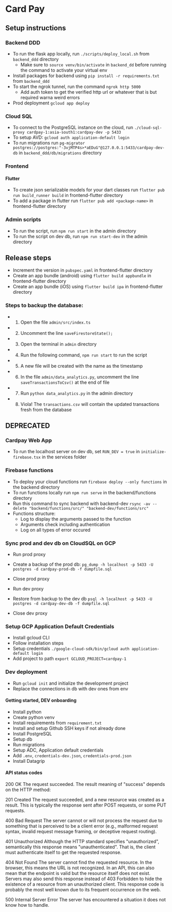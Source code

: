 # Card Pay

## Setup instructions

### Backend DDD

- To run the flask app locally, run `./scripts/deploy_local.sh` from `backend_ddd` directory
    - Make sure to `source venv/bin/activate` in `backend_dd` before running the command to activate your virtual env
- Install packages for backend using `pip install -r requirements.txt` from `backend_ddd`
- To start the ngrok tunnel, run the command `ngrok http 5000`
    - Add auth token to get the verified http url or whatever that is but required warna weird errors
- Prod deployment `gcloud app deploy`

### Cloud SQL
- To connect to the PostgreSQL instance on the cloud, run `./cloud-sql-proxy cardpay-1:asia-south1:cardpay-dev -p 5433`
- To setup AVD: `gcloud auth application-default login`
- To run migrations run `pg-migrator postgres://postgres:"-3vjMTP4s>*aEDuG"@127.0.0.1:5433/cardpay-dev-db` in `backend_ddd/db/migrations` directory

### Frontend

#### Flutter

-   To create json serializable models for your dart classes run `flutter pub run build_runner build` in frontend-flutter directory
-   To add a package in flutter run `flutter pub add <package-name>` in frontend-flutter directory

### Admin scripts

-   To run the script, run `npm run start` in the admin directory
-   To run the script on dev db, run `npm run start-dev` in the admin directory

## Release steps

-   Increment the version in `pubspec.yaml` in frontend-flutter directory
-   Create an app bundle (android) using `flutter build appbundle` in frontend-flutter directory
-   Create an app bundle (iOS) using `flutter build ipa` in frontend-flutter directory





### Steps to backup the database:

-   1. Open the file `admin/src/index.ts`
-   2. Uncomment the line `saveFirestoreState();`
-   3. Open the terminal in `admin` directory
-   4. Run the following command, `npm run start` to run the script
-   5. A new file will be created with the name as the timestamp
-   6. In the file `admin/data_analytics.py`, uncomment the line `saveTransactionsToCsv()` at the end of file
-   7. Run `python data_analytics.py` in the admin directory
-   8. Viola! The `transactions.csv` will contain the updated transactions fresh from the database


## DEPRECATED

### Cardpay Web App

-   To run the localhost server on dev db, set `RUN_DEV = true` in `initialize-firebase.tsx`
    in the services folder

### Firebase functions

-   To deploy your cloud functions run `firebase deploy --only functions` in the backend directory
-   To run functions locally run `npm run serve` in the backend/functions directory
-   Run this command to sync backend with backend-dev `rsync -av --delete "backend/functions/src/" "backend-dev/functions/src"`
-   Functions structure:
    -   Log to display the arguments passed to the function
    -   Arguments check including authentication
    -   Log on all types of error occured


### Sync prod and dev db on CloudSQL on GCP
- Run prod proxy
- Create a backup of the prod db:
`pg_dump -h localhost -p 5433 -U postgres -d cardpay-prod-db -f dumpfile.sql`
- Close prod proxy

- Run dev proxy
- Restore from backup to the dev db
`psql -h localhost -p 5433 -U postgres -d cardpay-dev-db -f dumpfile.sql`
- Close dev proxy

### Setup GCP Application Default Credentials
- Install gcloud CLI
- Follow installation steps
- Setup credentials
`./google-cloud-sdk/bin/gcloud auth application-default login`
- Add project to path
`export GCLOUD_PROJECT=cardpay-1`

### Dev deployment
- Run `gcloud init` and initialize the development project
- Replace the connections in db with dev ones from env

#### Getting started, DEV onboarding
- Install python
- Create python venv
- Install requirements from `requirement.txt`
- Install and setup Github SSH keys if not already done
- Install PostgreSQL
- Setup db
- Run migrations
- Setup ADC, Application default credentials
- Add `.env`, `credentials-dev.json`, `credentials-prod.json` 
- Install Datagrip


#### API status codes
200 OK
The request succeeded. The result meaning of "success" depends on the HTTP method:

201 Created
The request succeeded, and a new resource was created as a result.
This is typically the response sent after POST requests, or some PUT requests.

400 Bad Request
The server cannot or will not process the request due to something
that is perceived to be a client error (e.g., malformed request syntax,
invalid request message framing, or deceptive request routing).

401 Unauthorized
Although the HTTP standard specifies "unauthorized", semantically this response means
"unauthenticated". That is, the client must authenticate itself to get the requested response.

404 Not Found
The server cannot find the requested resource. In the browser, this means the URL is
not recognized. In an API, this can also mean that the endpoint is valid but the resource
itself does not exist. Servers may also send this response instead of 403 Forbidden to hide
the existence of a resource from an unauthorized client. This response code is probably the most
well known due to its frequent occurrence on the web.

500 Internal Server Error
The server has encountered a situation it does not know how to handle.